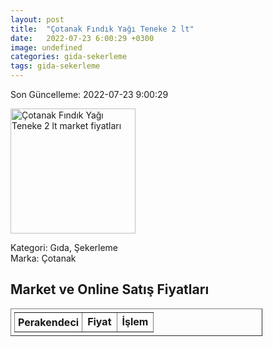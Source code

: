 ```yaml
---
layout: post
title:  "Çotanak Fındık Yağı Teneke 2 lt"
date:   2022-07-23 6:00:29 +0300
image: undefined
categories: gida-sekerleme
tags: gida-sekerleme
---
```


Son Güncelleme: 2022-07-23 9:00:29

<img src="undefined" width="200" alt="Çotanak Fındık Yağı Teneke 2 lt market fiyatları" />

Kategori: Gıda, Şekerleme
<br />
Marka: Çotanak

<h2>Market ve Online Satış Fiyatları</h2>

<table border="1" style="padding: 5px;width:80%;">
  <tr>
    <td style="padding: 5px;"><strong>Perakendeci</strong></td>
    <td><strong>Fiyat</strong></td>
    <td><strong>İşlem</strong></td>
  </tr>
  
</table>
